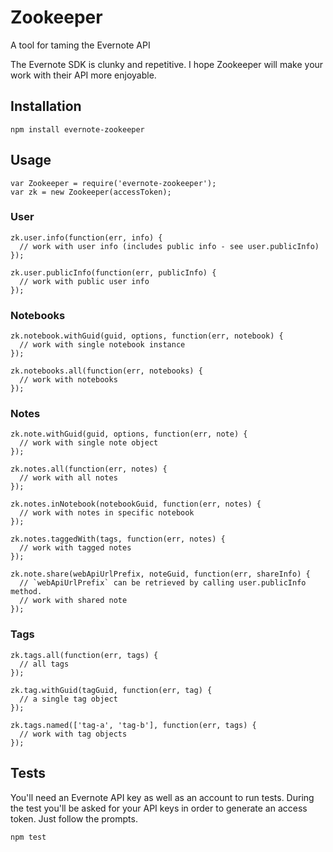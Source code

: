 Zookeeper
=========

A tool for taming the Evernote API

The Evernote SDK is clunky and repetitive. I hope Zookeeper will make your work
with their API more enjoyable.

Installation
------------

```
npm install evernote-zookeeper
```

Usage
-----

```
var Zookeeper = require('evernote-zookeeper');
var zk = new Zookeeper(accessToken);
```

### User

```
zk.user.info(function(err, info) {
  // work with user info (includes public info - see user.publicInfo)
});

zk.user.publicInfo(function(err, publicInfo) {
  // work with public user info
});
```

### Notebooks

```
zk.notebook.withGuid(guid, options, function(err, notebook) {
  // work with single notebook instance
});

zk.notebooks.all(function(err, notebooks) {
  // work with notebooks
});
```

### Notes

```
zk.note.withGuid(guid, options, function(err, note) {
  // work with single note object
});

zk.notes.all(function(err, notes) {
  // work with all notes
});

zk.notes.inNotebook(notebookGuid, function(err, notes) {  
  // work with notes in specific notebook
});

zk.notes.taggedWith(tags, function(err, notes) {
  // work with tagged notes
});

zk.note.share(webApiUrlPrefix, noteGuid, function(err, shareInfo) {
  // `webApiUrlPrefix` can be retrieved by calling user.publicInfo method.
  // work with shared note
});
```

### Tags

```
zk.tags.all(function(err, tags) {
  // all tags
});

zk.tag.withGuid(tagGuid, function(err, tag) {
  // a single tag object
});

zk.tags.named(['tag-a', 'tag-b'], function(err, tags) {
  // work with tag objects
});
```

Tests
-----

You'll need an Evernote API key as well as an account to run tests. During the test
you'll be asked for your API keys in order to generate an access token. Just follow
the prompts.

```
npm test
```
